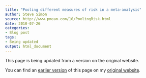 ```yaml
---
title: "Pooling different measures of risk in a meta-analysis"
author: Steve Simon
source: http://www.pmean.com/10/PoolingRisk.html
date: 2010-07-26
categories:
- Blog post
tags:
- Being updated
output: html_document
---
```


This page is being updated from a version on the original website.

<!---More--->

You can find an [earlier version][sim1] of this page on my [original website][sim2].

[sim1]: http://www.pmean.com/10/PoolingRisk.html
[sim2]: http://www.pmean.com/original_site.html
